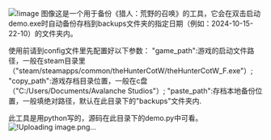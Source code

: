 ![   !image   图像](https://github.com/user-attachments/assets/e032dfe7-9408-43db-b690-6cbb3ab2ff96)这是一个用于备份《猎人：荒野的召唤》的工具，它会在双击启动demo.exe时自动备份存档到backups文件夹的指定日期（例如：2024-10-15-22-10）的文件夹内。

使用前请到config文件里先配置好以下参数：
"game_path":游戏的启动文件路径，一般在steam目录里（"steam/steamapps/common/theHunterCotW/theHunterCotW_F.exe"）;
"copy_path":游戏存档目录位置，一般在c盘（"C:/Users/Documents/Avalanche Studios"）;
"paste_path":存档本地备份位置，一般填绝对路径，默认在此目录下的"backups"文件夹内.

此工具是用python写的，源码在此目录下的demo.py中可看。
![   !Uploading image.png…]()
